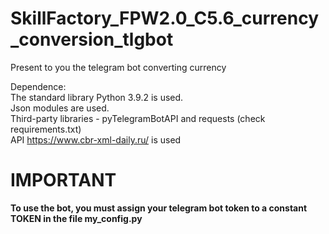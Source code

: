 # SkillFactory_FPW2.0_C5.6_currency_conversion_tlgbot

Present to you the telegram bot converting currency

Dependence:  
    The standard library Python 3.9.2 is used.  
    Json modules are used.  
    Third-party libraries - pyTelegramBotAPI and requests (check requirements.txt)  
    API https://www.cbr-xml-daily.ru/ is used

# IMPORTANT
**To use the bot, you must assign your telegram bot token to a constant TOKEN in the file my_config.py**